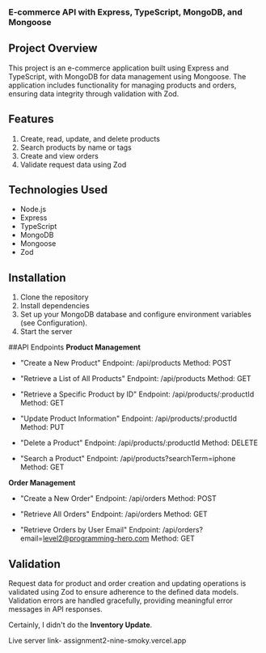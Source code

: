 ### E-commerce API with Express, TypeScript, MongoDB, and Mongoose

## Project Overview
This project is an e-commerce application built using Express and TypeScript, with MongoDB for data management using Mongoose. The application includes functionality for managing products and orders, ensuring data integrity through validation with Zod.

## Features
1. Create, read, update, and delete products
2. Search products by name or tags
3. Create and view orders
4. Validate request data using Zod

## Technologies Used
- Node.js
- Express
- TypeScript
- MongoDB
- Mongoose
- Zod

## Installation
1. Clone the repository
2. Install dependencies
3. Set up your MongoDB database and configure environment variables (see Configuration).
4. Start the server

##API Endpoints
**Product Management**

- "Create a New Product"
Endpoint: /api/products
Method: POST

- "Retrieve a List of All Products"
Endpoint: /api/products
Method: GET

- "Retrieve a Specific Product by ID"
Endpoint: /api/products/:productId
Method: GET

- "Update Product Information"
Endpoint: /api/products/:productId
Method: PUT

- "Delete a Product"
Endpoint: /api/products/:productId
Method: DELETE

- "Search a Product"
Endpoint: /api/products?searchTerm=iphone
Method: GET

**Order Management**

- "Create a New Order"
Endpoint: /api/orders
Method: POST

- "Retrieve All Orders"
Endpoint: /api/orders
Method: GET

- "Retrieve Orders by User Email"
Endpoint: /api/orders?email=level2@programming-hero.com
Method: GET

## Validation
Request data for product and order creation and updating operations is validated using Zod to ensure adherence to the defined data models. Validation errors are handled gracefully, providing meaningful error messages in API responses.

Certainly, I didn't do the **Inventory Update**.


Live server link- assignment2-nine-smoky.vercel.app
